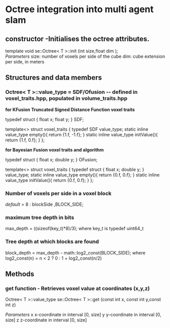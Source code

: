 # Octree integration into multi agent slam

## constructor -Initialises the octree attributes.
template<typename T >
void se::Octree< T >::init 	(int size,float dim ); 		
*Parameters*
    size:	number of voxels per side of the cube
    dim:	cube extension per side, in meters

## Structures and data members
  
### Octree< T >::value_type =  SDF/Ofusion -- defined in voxel_traits.hpp, populated in volume_traits.hpp
 **for KFusion Truncated Signed Distance Function voxel traits**
  
 typedef struct {
   float x;
   float y;
 } SDF;
  
 template<>
 struct voxel_traits<SDF> {
   typedef SDF value_type;
   static inline value_type empty(){ return {1.f, -1.f}; }
   static inline value_type initValue(){ return {1.f, 0.f}; }
 };
  
 
 **for Bayesian Fusion voxel traits and algorithm**
  
 typedef struct {
     float x;
     double y;
 } OFusion;
  
 template<>
 struct voxel_traits<OFusion> {
   typedef struct  {
     float x;
     double y;
   } value_type;
   static inline value_type empty(){ return {0.f, 0.f}; }
   static inline value_type initValue(){ return {0.f, 0.f}; }
 };
### Number of voxels per side in a voxel block
 *default* = 8 :  blockSide ,BLOCK_SIDE;
### maximum tree depth in bits
 max_depth = ((sizeof(key_t)*8)/3);
 where key_t is typedef uint64_t
### Tree depth at which blocks are found
 block_depth = max_depth - math::log2_const(BLOCK_SIDE);
 where log2_const(n) = n < 2 ? 0 : 1 + log2_const(n/2)
    
## Methods
### get function - Retrieves voxel value at coordinates (x,y,z) 
Octree< T >::value_type se::Octree< T >::get 	(const int x, const int  	y,const int  	z)

*Parameters*
    x	x-coordinate in interval [0, size]
    y	y-coordinate in interval [0, size]
    z	z-coordinate in interval [0, size] 
